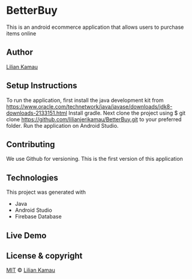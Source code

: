 # BetterBuy
This is an android ecommerce application that allows users to purchase items online



## Author
[Lilian Kamau](https://github.com/lilianjerikamau/lilianjerikamau.github.io)

## Setup Instructions
To run the application, first install the java development kit from https://www.oracle.com/technetwork/java/javase/downloads/jdk8-downloads-2133151.html
Install gradle.
Next clone the project using $ git clone https://github.com/lilianjerikamau/BetterBuy.git to your preferred folder.
Run the application on Android Studio.


## Contributing

We use Github for versioning. This is the first version of this application

## Technologies

This project was generated with
* Java 
* Android Studio
* Firebase Database

## Live Demo


## License & copyright

[MIT](https://choosealicense.com/licenses/mit/) © [Lilian Kamau](https://github.com/lilianjerikamau/lilianjerikamau.github.io)

